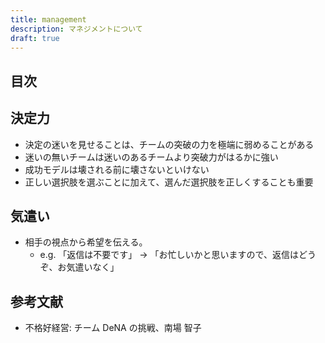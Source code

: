 ```yaml
---
title: management
description: マネジメントについて
draft: true
---
```


## 目次

## 決定力

- 決定の迷いを見せることは、チームの突破の力を極端に弱めることがある
- 迷いの無いチームは迷いのあるチームより突破力がはるかに強い
- 成功モデルは壊される前に壊さないといけない
- 正しい選択肢を選ぶことに加えて、選んだ選択肢を正しくすることも重要

## 気遣い

- 相手の視点から希望を伝える。
  - e.g. 「返信は不要です」 → 「お忙しいかと思いますので、返信はどうぞ、お気遣いなく」

## 参考文献

- 不格好経営: チーム DeNA の挑戦、南場 智子
